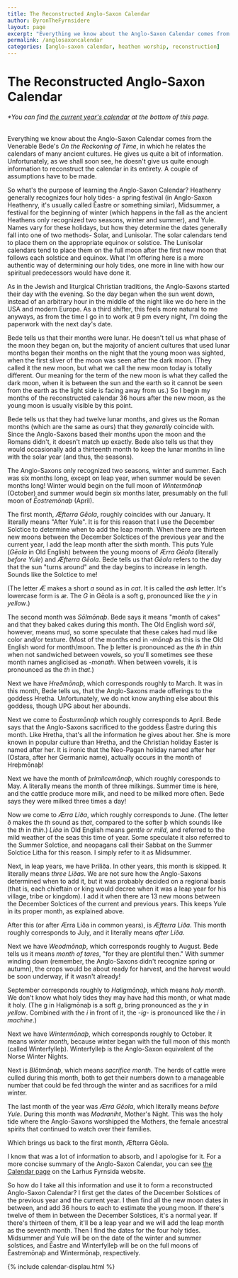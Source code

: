 ```yaml
---
title: The Reconstructed Anglo-Saxon Calendar
author: ByronTheFyrnsidere
layout: page
excerpt: "Everything we know about the Anglo-Saxon Calendar comes from the Venerable Bede's On the Reckoning of Time, in which he relates the calendars of many ancient cultures. He gives us quite a bit of information. Unfortunately, as we shall soon see, he doesn't give us quite enough information to reconstruct the calendar in its entirety."
permalink: /anglosaxoncalendar
categories: [anglo-saxon calendar, heathen worship, reconstruction]
---
```


# The Reconstructed Anglo-Saxon Calendar

###### *You can find [the current year's calendar](#current-calendar) at the bottom of this page.

Everything we know about the Anglo-Saxon Calendar comes from the Venerable Bede's <em>On the Reckoning of Time</em>, in which he relates the calendars of many ancient cultures. He gives us quite a bit of information. Unfortunately, as we shall soon see, he doesn't give us quite enough information to reconstruct the calendar in its entirety. A couple of assumptions have to be made.

So what's the purpose of learning the Anglo-Saxon Calendar? Heathenry generally recognizes four holy tides- a spring festival (in Anglo-Saxon Heathenry, it's usually called Ēastre or something similar), Midsummer, a festival for the beginning of winter (which happens in the fall as the ancient Heathens only recognized two seasons, winter and summer), and Yule. Names vary for these holidays, but how they determine the dates generally fall into one of two methods- Solar, and Lunisolar. The solar calendars tend to place them on the appropriate equinox or solstice. The Lunisolar calendars tend to place them on the full moon after the first new moon that follows each solstice and equinox. What I'm offering here is a more authentic way of determining our holy tides, one more in line with how our spiritual predecessors would have done it.

As in the Jewish and liturgical Christian traditions, the Anglo-Saxons started their day with the evening. So the day began when the sun went down, instead of an arbitrary hour in the middle of the night like we do here in the USA and modern Europe. As a third shifter, this feels more natural to me anyways, as from the time I go in to work at 9 pm every night, I'm doing the paperwork with the next day's date.

Bede tells us that their months were lunar. He doesn't tell us what phase of the moon they began on, but the majority of ancient cultures that used lunar months began their months on the night that the young moon was sighted, when the first sliver of the moon was seen after the dark moon. (They called it the new moon, but what we call the new moon today is totally different. Our meaning for the term of the new moon is what they called the dark moon, when it is between the sun and the earth so it cannot be seen from the earth as the light side is facing away from us.) So I begin my months of the reconstructed calendar 36 hours after the new moon, as the young moon is usually visible by this point.

Bede tells us that they had twelve lunar months, and gives us the Roman months (which are the same as ours) that they <em>generally</em> coincide with. Since the Anglo-Saxons based their months upon the moon and the Romans didn't, it doesn't match up exactly. Bede also tells us that they would occasionally add a thirteenth month to keep the lunar months in line with the solar year (and thus, the seasons).

The Anglo-Saxons only recognized two seasons, winter and summer. Each was six months long, except on leap year, when summer would be seven months long! Winter would begin on the full moon of <em>Winte</em>r<em>mōnaþ</em> (October) and summer would begin six months later, presumably on the full moon of <em>Ēostremōnaþ </em>(April).

The first month, <cite>Æfterra Gēola</cite>, roughly coincides with our January. It literally means "After Yule". It is for this reason that I use the December Solctice to determine when to add the leap month. When there are thirteen new moons between the December Solctices of the previous year and the current year, I add the leap month after the sixth month. This puts Yule (<em>Gēola</em> in Old English) between the young moons of Æ<em>rra Gēola</em> (literally <em>before Yule</em>) and <em>Æfterra Gēola</em>. Bede tells us that <em>Gēola</em> refers to the day that the sun "turns around" and the day begins to increase in length. Sounds like the Solctice to me!

(The letter <em>Æ</em> makes a short <em>a</em> sound as in <em>cat</em>. It is called the<em> ash</em> letter. It's lowercase form is <em>æ</em>. The <em>G</em> in Gēola is a soft g, pronounced like the <em>y</em> in <em>yellow</em>.)

The second month was <em>Sōlmōnaþ</em>. Bede says it means "month of cakes" and that they baked cakes during this month. The Old English word <em>sōl</em>, however, means mud, so some speculate that these cakes had mud like color and/or texture. (Most of the months end in -<em>mōnaþ</em> as this is the Old English word for month/moon. The þ letter is pronounced as the<em> th</em> in <em>thin</em> when not sandwiched between vowels, so you'll sometimes see these month names anglicised as -<em>monath</em>. When between vowels, it is pronounced as the <em>th</em> in <em>that</em>.)

Next we have <cite>Hreðmōnaþ</cite>, which corresponds roughly to March. It was in this month, Bede tells us, that the Anglo-Saxons made offerings to the goddess Hretha. Unfortunately, we do not know anything else about this goddess, though UPG about her abounds.

Next we come to <em>Ēosturmōnaþ</em> which roughly corresponds to April. Bede says that the Anglo-Saxons sacrificed to the goddess Ēastre during this month. Like Hretha, that's all the information he gives about her. She is more known in popular culture than Hretha, and the Christian holiday Easter is named after her. It is ironic that the Neo-Pagan holiday named after her (Ostara, after her Germanic name), actually occurs in the month of Hreþmōnaþ!

Next we have the month of <em>þrimilcemōnaþ</em>, which roughly coresponds to May. A literally means the month of three milkings. Summer time is here, and the cattle produce more milk, and need to be milked more often. Bede says they were milked three times a day!

Now we come to <em>Ærra Liða</em>, which roughly corresponds to June. (The letter ð makes the <em>th</em> sound as <em>that</em>, compared to the softer þ which sounds like the <em>th</em> in <em>thin</em>.) <em>Liða</em> in Old English means <em>gentle or mild</em>, and referred to the mild weather of the seas this time of year. Some speculate it also referred to the Summer Solctice, and neopagans call their Sabbat on the Summer Solctice Litha for this reason. I simply refer to it as Midsummer.

Next, in leap years, we have Þriliða. In other years, this month is skipped. It literally means <em>three Liðas</em>. We are not sure how the Anglo-Saxons determined when to add it, but it was probably decided on a regional basis (that is, each chieftain or king would decree when it was a leap year for his village, tribe or kingdom). I add it when there are 13 new moons between the December Solctices of the current and previous years. This keeps Yule in its proper month, as explained above.

After this (or after Ærra Liða in common years), is <em>Æfterra Liða</em>. This month roughly corresponds to July, and it literally means <em>after Liða</em>.

Next we have <em>Weodmōnaþ</em>, which corresponds roughly to August. Bede tells us it means <em>month of tares</em>, "for they are plentiful then." With summer winding down (remember, the Anglo-Saxons didn't recognize spring or autumn), the crops would be about ready for harvest, and the harvest would be soon underway, if it wasn't already!

September corresponds roughly to <em>Haligmōnaþ</em>, which means <cite>holy month</cite>. We don't know what holy tides they may have had this month, or what made it holy. (The g in Haligmōnaþ is a soft <em>g</em>, bring pronounced as the <em>y</em> in <em>yellow</em>. Combined with the <em>i</em> in front of it, the -<em>ig</em>- is pronounced like the <em>i</em> in <em>machine</em>.)

Next we have <em>Wintermōnaþ</em>, which corresponds roughly to October. It means <em>winter month</em>, because winter began with the full moon of this month (called Winterfylleþ). Winterfylleþ is the Anglo-Saxon equivalent of the Norse Winter Nights.

Next is <cite>Blōtmōnaþ</cite>, which means <em>sacrifice month</em>. The herds of cattle were culled during this month, both to get their numbers down to a manageable number that could be fed through the winter and as sacrifices for a mild winter.

The last month of the year was <em>Ærra Gēola</em>, which literally means <em>before Yule</em>. During this month was <em>Modraniht</em>, Mother's Night. This was the holy tide where the Anglo-Saxons worshipped the Mothers, the female ancestral spirits that continued to watch over their families.

Which brings us back to the first month, Æfterra Gēola.

I know that was a lot of information to absorb, and I apologise for it. For a more concise summary of the Anglo-Saxon Calendar, you can see <a href="https://larhusfyrnsida.com/fundamentals/calendar/">the Calendar page</a> on the Larhus Fyrnsida website.

So how do I take all this information and use it to form a reconstructed Anglo-Saxon Calendar? I first get the dates of the December Solstices of the previous year and the current year. I then find all the new moon dates in between, and add 36 hours to each to estimate the young moon. If there's twelve of them in between the December Solstices, it's a normal year. If there's thirteen of them, it'll be a leap year and we will add the leap month as the seventh month. Then I find the dates for the four holy tides. Midsummer and Yule will be on the date of the winter and summer solstices, and Ēastre and Winterfylleþ will be on the full moons of Ēastremōnaþ and Wintermōnaþ, respectively.

{% include calendar-displau.html %}

